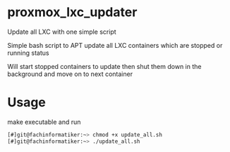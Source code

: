 # proxmox_lxc_updater
Update all LXC with one simple script

Simple bash script to APT update all LXC containers which are stopped or running status

Will start stopped containers to update then shut them down in the background and move on to next container



# Usage
make executable and run

```zsh
[#]git@fachinformatiker:~> chmod +x update_all.sh
[#]git@fachinformatiker:~> ./update_all.sh
```

